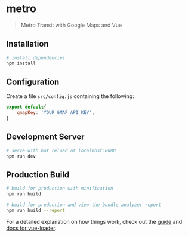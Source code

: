# metro

> Metro Transit with Google Maps and Vue

## Installation

```bash
# install dependencies
npm install
```

## Configuration

Create a file `src/config.js` containing the following:

```javascript
export default{
    gmapKey: 'YOUR_GMAP_API_KEY',
}
```

## Development Server

```bash
# serve with hot reload at localhost:8080
npm run dev
```
## Production Build

```bash
# build for production with minification
npm run build

# build for production and view the bundle analyzer report
npm run build --report
```

For a detailed explanation on how things work, check out the [guide](http://vuejs-templates.github.io/webpack/) and [docs for vue-loader](http://vuejs.github.io/vue-loader).
